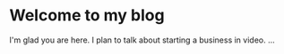 # Welcome to my blog

I'm glad you are here. I plan to talk about starting a business in video. ...
